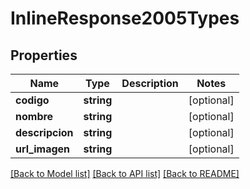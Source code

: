 # InlineResponse2005Types

## Properties
Name | Type | Description | Notes
------------ | ------------- | ------------- | -------------
**codigo** | **string** |  | [optional] 
**nombre** | **string** |  | [optional] 
**descripcion** | **string** |  | [optional] 
**url_imagen** | **string** |  | [optional] 

[[Back to Model list]](../../README.md#documentation-for-models) [[Back to API list]](../../README.md#documentation-for-api-endpoints) [[Back to README]](../../README.md)

